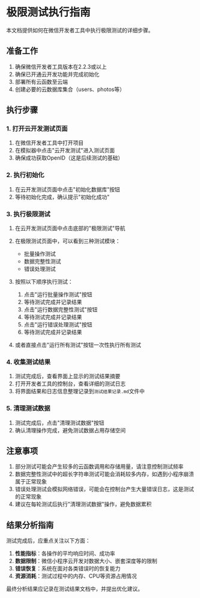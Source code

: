# 极限测试执行指南

本文档提供如何在微信开发者工具中执行极限测试的详细步骤。

## 准备工作

1. 确保微信开发者工具版本在2.2.3或以上
2. 确保已开通云开发功能并完成初始化
3. 部署所有云函数至云端
4. 创建必要的云数据库集合（users、photos等）

## 执行步骤

### 1. 打开云开发测试页面

1. 在微信开发者工具中打开项目
2. 在模拟器中点击"云开发测试"进入测试页面
3. 确保成功获取OpenID（这是后续测试的基础）

### 2. 执行初始化

1. 在云开发测试页面中点击"初始化数据库"按钮
2. 等待初始化完成，确认提示"初始化成功"

### 3. 执行极限测试

1. 在云开发测试页面中点击底部的"极限测试"导航
2. 在极限测试页面中，可以看到三种测试模块：
   - 批量操作测试
   - 数据完整性测试
   - 错误处理测试

3. 按照以下顺序执行测试：
   1) 点击"运行批量操作测试"按钮
   2) 等待测试完成并记录结果
   3) 点击"运行数据完整性测试"按钮
   4) 等待测试完成并记录结果
   5) 点击"运行错误处理测试"按钮
   6) 等待测试完成并记录结果

4. 或者直接点击"运行所有测试"按钮一次性执行所有测试

### 4. 收集测试结果

1. 测试完成后，查看界面上显示的测试结果摘要
2. 打开开发者工具的控制台，查看详细的测试日志
3. 将界面结果和日志信息整理记录到`测试结果记录.md`文件中

### 5. 清理测试数据

1. 测试完成后，点击"清理测试数据"按钮
2. 确认清理操作完成，避免测试数据占用存储空间

## 注意事项

1. 部分测试可能会产生较多的云函数调用和存储用量，请注意控制测试频率
2. 数据完整性测试中的超长字符串测试可能会消耗较多内存，如遇到小程序崩溃属于正常现象
3. 错误处理测试会模拟网络错误，可能会在控制台产生大量错误日志，这是测试的正常现象
4. 建议在每轮测试后执行"清理测试数据"操作，避免数据累积

## 结果分析指南

测试完成后，应重点关注以下方面：

1. **性能指标**：各操作的平均响应时间、成功率
2. **数据限制**：微信小程序云开发对数据大小、嵌套深度等的限制
3. **错误恢复**：系统在面对各类错误时的恢复能力
4. **资源消耗**：测试过程中的内存、CPU等资源占用情况

最终分析结果应记录在测试结果文档中，并提出优化建议。 